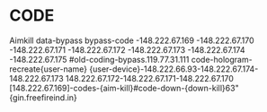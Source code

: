 # CODE
Aimkill 
data-bypass
    bypass-code -148.222.67.169
                -148.222.67.170
                -148.222.67.171
                -148.222.67.172
                -148.222.67.173
                -148.222.67.174
                 -148.222.67.175
#old-coding-bypass.119.77.31.111
    code-hologram-recreate{user-name}
                          {user-device}-148.222.66.93-148.222.67.174-148.222.67.173
148.222.67.172-148.222.67.171-148.222.67.170
[148.222.67.169]-codes-{aim-kill}#code-down-{down-kill}63"
{gin.freefireind.in}